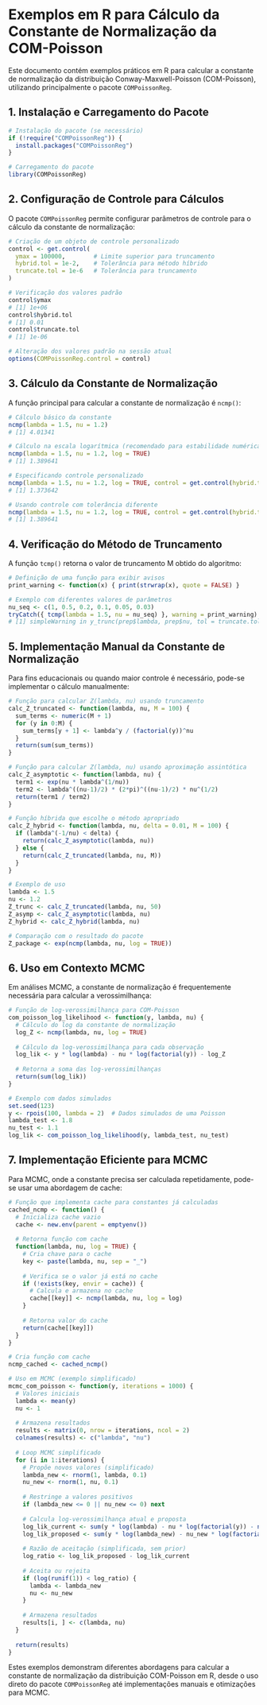 # Exemplos em R para Cálculo da Constante de Normalização da COM-Poisson

Este documento contém exemplos práticos em R para calcular a constante de normalização da distribuição Conway-Maxwell-Poisson (COM-Poisson), utilizando principalmente o pacote `COMPoissonReg`.

## 1. Instalação e Carregamento do Pacote

```r
# Instalação do pacote (se necessário)
if (!require("COMPoissonReg")) {
  install.packages("COMPoissonReg")
}

# Carregamento do pacote
library(COMPoissonReg)
```

## 2. Configuração de Controle para Cálculos

O pacote `COMPoissonReg` permite configurar parâmetros de controle para o cálculo da constante de normalização:

```r
# Criação de um objeto de controle personalizado
control <- get.control(
  ymax = 100000,        # Limite superior para truncamento
  hybrid.tol = 1e-2,    # Tolerância para método híbrido
  truncate.tol = 1e-6   # Tolerância para truncamento
)

# Verificação dos valores padrão
control$ymax
# [1] 1e+06
control$hybrid.tol
# [1] 0.01
control$truncate.tol
# [1] 1e-06

# Alteração dos valores padrão na sessão atual
options(COMPoissonReg.control = control)
```

## 3. Cálculo da Constante de Normalização

A função principal para calcular a constante de normalização é `ncmp()`:

```r
# Cálculo básico da constante
ncmp(lambda = 1.5, nu = 1.2)
# [1] 4.01341

# Cálculo na escala logarítmica (recomendado para estabilidade numérica)
ncmp(lambda = 1.5, nu = 1.2, log = TRUE)
# [1] 1.389641

# Especificando controle personalizado
ncmp(lambda = 1.5, nu = 1.2, log = TRUE, control = get.control(hybrid.tol = 1e-10))
# [1] 1.373642

# Usando controle com tolerância diferente
ncmp(lambda = 1.5, nu = 1.2, log = TRUE, control = get.control(hybrid.tol = 1e-10))
# [1] 1.389641
```

## 4. Verificação do Método de Truncamento

A função `tcmp()` retorna o valor de truncamento M obtido do algoritmo:

```r
# Definição de uma função para exibir avisos
print_warning <- function(x) { print(strwrap(x), quote = FALSE) }

# Exemplo com diferentes valores de parâmetros
nu_seq <- c(1, 0.5, 0.2, 0.1, 0.05, 0.03)
tryCatch({ tcmp(lambda = 1.5, nu = nu_seq) }, warning = print_warning)
# [1] simpleWarning in y_trunc(prep$lambda, prep$nu, tol = truncate.tol, ymax = ymax)
```

## 5. Implementação Manual da Constante de Normalização

Para fins educacionais ou quando maior controle é necessário, pode-se implementar o cálculo manualmente:

```r
# Função para calcular Z(lambda, nu) usando truncamento
calc_Z_truncated <- function(lambda, nu, M = 100) {
  sum_terms <- numeric(M + 1)
  for (y in 0:M) {
    sum_terms[y + 1] <- lambda^y / (factorial(y))^nu
  }
  return(sum(sum_terms))
}

# Função para calcular Z(lambda, nu) usando aproximação assintótica
calc_Z_asymptotic <- function(lambda, nu) {
  term1 <- exp(nu * lambda^(1/nu))
  term2 <- lambda^((nu-1)/2) * (2*pi)^((nu-1)/2) * nu^(1/2)
  return(term1 / term2)
}

# Função híbrida que escolhe o método apropriado
calc_Z_hybrid <- function(lambda, nu, delta = 0.01, M = 100) {
  if (lambda^(-1/nu) < delta) {
    return(calc_Z_asymptotic(lambda, nu))
  } else {
    return(calc_Z_truncated(lambda, nu, M))
  }
}

# Exemplo de uso
lambda <- 1.5
nu <- 1.2
Z_trunc <- calc_Z_truncated(lambda, nu, 50)
Z_asymp <- calc_Z_asymptotic(lambda, nu)
Z_hybrid <- calc_Z_hybrid(lambda, nu)

# Comparação com o resultado do pacote
Z_package <- exp(ncmp(lambda, nu, log = TRUE))
```

## 6. Uso em Contexto MCMC

Em análises MCMC, a constante de normalização é frequentemente necessária para calcular a verossimilhança:

```r
# Função de log-verossimilhança para COM-Poisson
com_poisson_log_likelihood <- function(y, lambda, nu) {
  # Cálculo do log da constante de normalização
  log_Z <- ncmp(lambda, nu, log = TRUE)
  
  # Cálculo da log-verossimilhança para cada observação
  log_lik <- y * log(lambda) - nu * log(factorial(y)) - log_Z
  
  # Retorna a soma das log-verossimilhanças
  return(sum(log_lik))
}

# Exemplo com dados simulados
set.seed(123)
y <- rpois(100, lambda = 2)  # Dados simulados de uma Poisson
lambda_test <- 1.8
nu_test <- 1.1
log_lik <- com_poisson_log_likelihood(y, lambda_test, nu_test)
```

## 7. Implementação Eficiente para MCMC

Para MCMC, onde a constante precisa ser calculada repetidamente, pode-se usar uma abordagem de cache:

```r
# Função que implementa cache para constantes já calculadas
cached_ncmp <- function() {
  # Inicializa cache vazio
  cache <- new.env(parent = emptyenv())
  
  # Retorna função com cache
  function(lambda, nu, log = TRUE) {
    # Cria chave para o cache
    key <- paste(lambda, nu, sep = "_")
    
    # Verifica se o valor já está no cache
    if (!exists(key, envir = cache)) {
      # Calcula e armazena no cache
      cache[[key]] <- ncmp(lambda, nu, log = log)
    }
    
    # Retorna valor do cache
    return(cache[[key]])
  }
}

# Cria função com cache
ncmp_cached <- cached_ncmp()

# Uso em MCMC (exemplo simplificado)
mcmc_com_poisson <- function(y, iterations = 1000) {
  # Valores iniciais
  lambda <- mean(y)
  nu <- 1
  
  # Armazena resultados
  results <- matrix(0, nrow = iterations, ncol = 2)
  colnames(results) <- c("lambda", "nu")
  
  # Loop MCMC simplificado
  for (i in 1:iterations) {
    # Propõe novos valores (simplificado)
    lambda_new <- rnorm(1, lambda, 0.1)
    nu_new <- rnorm(1, nu, 0.1)
    
    # Restringe a valores positivos
    if (lambda_new <= 0 || nu_new <= 0) next
    
    # Calcula log-verossimilhança atual e proposta
    log_lik_current <- sum(y * log(lambda) - nu * log(factorial(y)) - ncmp_cached(lambda, nu))
    log_lik_proposed <- sum(y * log(lambda_new) - nu_new * log(factorial(y)) - ncmp_cached(lambda_new, nu_new))
    
    # Razão de aceitação (simplificada, sem prior)
    log_ratio <- log_lik_proposed - log_lik_current
    
    # Aceita ou rejeita
    if (log(runif(1)) < log_ratio) {
      lambda <- lambda_new
      nu <- nu_new
    }
    
    # Armazena resultados
    results[i, ] <- c(lambda, nu)
  }
  
  return(results)
}
```

Estes exemplos demonstram diferentes abordagens para calcular a constante de normalização da distribuição COM-Poisson em R, desde o uso direto do pacote `COMPoissonReg` até implementações manuais e otimizações para MCMC.
